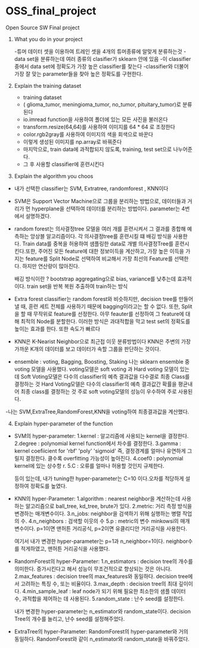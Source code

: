 # OSS_final_project
Open Source SW Final project

1. What you do in your project

   -튜머 데이터 셋을 이용하여 트레인 셋을 4개의 튜머종류에 알맞게 분류하는것
   -data set을 분류하는데 여러 종류의 clasifier가 sklearn 안에 있음
   -이 classifier 중에서 data set에 정확도가 가장 높은 classifier를 찾는다
   -classifier와 더불어 가장 잘 맞는 parameter들을 찾아 높은 정확도를 구현한다.
   
2. Explain the training dataset
   - training dataset
   - ( glioma_tumor, meningioma_tumor, no_tumor, pituitary_tumor)로 분류된다
   - io.imread function을 사용하여 폴더에 있는 모든 사진을 불러온다
   - transform.resize(64,64)를 사용하여 이미지를 64 * 64 로 조정한다
   - color.rgb2gray를 사용하여 이미지의 색을 회색으로 바꾼다
   - 이렇게 생성된 이미지를 np.array로 바꿔준다
   - 마지막으로, train data에 과적합되지 않도록, training, test set으로 나누어준다.
   - 그 후 사용할 classifier에 훈련시킨다
 
 
 3. Explain the algorithm you choos
   - 내가 선택한 classifier는 SVM, Extratree, randomforest , KNN이다
   - SVM은 Support Vector Machine으로 그룹을 분리하는 방법으로, 데이터들과 거리가 먼 hyperplane을
     선택하여 데이터를 분리하는 방법이다.
     parameter는 4번에서 설명하겠다.
     
   - random forest는 의사결정tree 모델을 여러 개를 훈련시켜서 그 결과를 종합해 예측하는 앙상블 알고리즘이다.
     각 의사결정tree를 훈련시킬 떄 배깅 방식을 사용한다. Train data를 중복을 허용하여 샘플링한 data로
     개별 의사결정Tree를 훈련시킨다.또한, 주어진 모든 feature에 대한 정보이득을 계산하고, 가장 높은 이득을 가지는 feature를
     Split Node로 선택하여 비교해서 가장 최선의 Feature를 선택한다. 하지만 연산량이 많아진다.
     
     배깅 방식이란 ?
     bootstrap aggregating으로 bias, variance를 낮추는데 효과적이다.
     train set을 반복 복원 추출하여 train하는 방식
   
   - Extra forest classifier는 random forest와 비슷하지만, decision tree를 만들어 낼 때, 훈련 세트 전체를 사용하기 때문에
     bagging이라고는 할 수 없다. 또한, Split을 할 때 무작위로 feature를 선정한다. 아무 feauter를 선정하여 그 feature에 대해
     최적의 Node를 분할한다. 이러한 방식은 과대적합을 막고 test set의 정확도를 높이는 효과를 한다. 또한 속도가 빠르다
     
   - KNN은 K-Nearist Neighbor으로 최근접 이웃 분류방법이다
     KNN은 주변의 가장 가까운 K개의 데이터를 보고 데이터가 속할 그룹을 판단하는 것이다. 
   
   - ensemble : voting, Bagging, Boosting, Staking
     나는 sklearn ensemble 중 voting 모델을 사용했다.
     voting모델은 soft voting 과 Hard voting 모델이 있는데
     Soft Voting모델은 다수의 classifier의 예측 결과값을 다수결로 최종 Class를 결정하는 것
     Hard Voting모델은 다수의 classifier의 예측 결과값간 확률을 평균내어 최종 class를 결정하는 것
     주로 soft voting모델의 성능이 우수하여 주로 사용된다.
   
   -나는 SVM,ExtraTree,RandomForest,KNN을 voting하여 최종결과값을 계산했다.
     
  4. Explain hyper-parameter of the function
   - SVM의 hyper-parameter:
     1.kernel : 알고리즘에 사용되는 kernel을 결정한다. 
     2.degree : polynomial kernel function에서 차수를 결정한다.
     3.gamma : kernel coefiicient for 'rbf' 'poly' 'sigmoid'
               즉, 결정경계를 얼마나 유연하게 그릴지 결정한다. 클수록 overfitting 가능성이 높아진다.
     4.coef0 : polynomial kernel에 있는 상수항 r.
     5.C : 오류를 얼마나 허용할 것인지 규제한다.
     
     등이 있는데, 내가 tuning한 hyper-parameter는 C=10 이다.오차를 적당하게 설정하여 정확도를 높였다.
     
   
   - KNN의 hyper-Parameter:
     1.algorithm : nearest neighbor을 계산하는데 사용하는 알고리즘으로 ball_tree, kd_tree, brute가 있다.
     2.metric: 거리 측정 방식을 변경하는 매개변수이다.
     3.n_jobs: neighbor을 검색하기 위해 실행하는 병렬 작업의 수.
     4.n_neighbors : 검색할 이웃의 수
     5.p : metric의 변수 minkowsi의 매개변수이다. p=1이면 맨허튼 거리공식, p=2이면 유클리디안 거리공식을 사용한다.
     
     여기서 내가 변경한 hyper-parameter는 p=1과 n_neighbor=1이다. neighbor수를 적게하였고, 맨허튼 거리공식을 사용했다.
   
   - RandomForest의 hyper-Parameter:
     1.n_estimators : decision tree의 개수를 의미한다. 증가시킨다고 해서 성능이 무조건적으로 향상되는 것은 아니다.
     2.max_features : decision tree의 max_features와 동일하다. decision tree에서 고려하는 특징 수, 또는 비율이다.
     3.max_depth : decision tree의 최대 깊이이다.
     4.min_sample_leaf : leaf node가 되기 위해 필요한 최소한의 샘플 데이터 수, 과적합을 제어하는 데 사용된다.
     5.random_state : 난수 seed를 설정한다.
    
     내가 변경한 hyper-parameter는 n_estimator와 random_state이다.
     decision Tree의 개수를 늘리고, 난수 seed를 설정해주었다.
     
   - ExtraTree의 hyper-Parameter:
     RandomForest의 hyper-parameter와 거의 동일하다.
     RandomForest와 같이 n_estimator와 random_state을 바꿔주었다.
     
  
         
